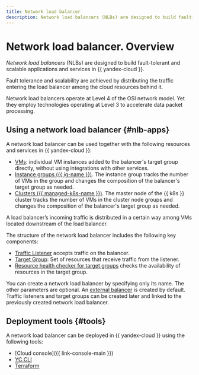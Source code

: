 ```yaml
---
title: Network load balancer
description: Network load balancers (NLBs) are designed to build fault-tolerant and scalable applications and services in {{ yandex-cloud }}. Fault tolerance and scalability are achieved by distributing the traffic entering the load balancer among the cloud resources behind it.
---
```


# Network load balancer. Overview

*Network load balancers* (NLBs) are designed to build fault-tolerant and scalable applications and services in {{ yandex-cloud }}. 

Fault tolerance and scalability are achieved by distributing the traffic entering the load balancer among the cloud resources behind it. 

Network load balancers operate at Level 4 of the OSI network model. Yet they employ technologies operating at Level 3 to accelerate data packet processing.

## Using a network load balancer {#nlb-apps}

A network load balancer can be used together with the following resources and services in {{ yandex-cloud }}:

* [VMs](./scenarios.md#nlb-vm): individual VM instances added to the balancer's target group directly, without using integrations with other services.
* [Instance groups ({{ ig-name }})](./scenarios.md#nlb-ig). The instance group tracks the number of VMs in the group and changes the composition of the balancer's target group as needed.
* [Clusters ({{ managed-k8s-name }})](./scenarios.md#nlb-mk8s). The master node of the {{ k8s }} cluster tracks the number of VMs in the cluster node groups and changes the composition of the balancer's target group as needed.

A load balancer’s incoming traffic is distributed in a certain way among VMs located downstream of the load balancer.

The structure of the network load balancer includes the following key components:

* [Traffic Listener](listener.md) accepts traffic on the balancer.
* [Target Group](target-resources.md): Set of resources that receive traffic from the listener.
* [Resource health checker for target groups](health-check.md) checks the availability of resources in the target group.

You can create a network load balancer by specifying only its name. The other parameters are optional. An [external balancer](#nlb-types) is created by default. Traffic listeners and target groups can be created later and linked to the previously created network load balancer.

## Deployment tools {#tools}

A network load balancer can be deployed in {{ yandex-cloud }} using the following tools:
* [Cloud console]({{ link-console-main }})
* [YC CLI](../../cli/quickstart.md)
* [Terraform](https://terraform-provider.yandexcloud.net/Resources/lb_network_load_balancer)
